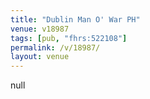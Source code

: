 ```yaml
---
title: "Dublin Man O' War PH"
venue: v18987
tags: [pub, "fhrs:522108"]
permalink: /v/18987/
layout: venue
---
```

null